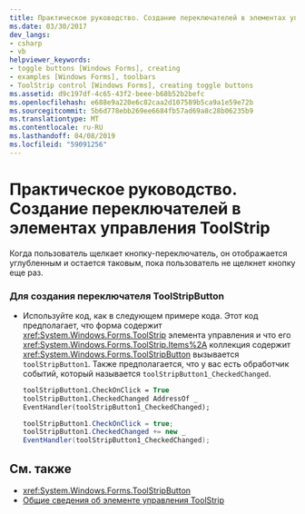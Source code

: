 ```yaml
---
title: Практическое руководство. Создание переключателей в элементах управления ToolStrip
ms.date: 03/30/2017
dev_langs:
- csharp
- vb
helpviewer_keywords:
- toggle buttons [Windows Forms], creating
- examples [Windows Forms], toolbars
- ToolStrip control [Windows Forms], creating toggle buttons
ms.assetid: d9c197df-4c65-43f2-beee-b68b52b2befc
ms.openlocfilehash: e688e9a220e6c82caa2d107589b5ca9a1e59e72b
ms.sourcegitcommit: 5b6d778ebb269ee6684fb57ad69a8c28b06235b9
ms.translationtype: MT
ms.contentlocale: ru-RU
ms.lasthandoff: 04/08/2019
ms.locfileid: "59091256"
---
```

# <a name="how-to-create-toggle-buttons-in-toolstrip-controls"></a>Практическое руководство. Создание переключателей в элементах управления ToolStrip
Когда пользователь щелкает кнопку-переключатель, он отображается углубленным и остается таковым, пока пользователь не щелкнет кнопку еще раз.  
  
### <a name="to-create-a-toggling-toolstripbutton"></a>Для создания переключателя ToolStripButton  
  
-   Используйте код, как в следующем примере кода. Этот код предполагает, что форма содержит <xref:System.Windows.Forms.ToolStrip> элемента управления и что его <xref:System.Windows.Forms.ToolStrip.Items%2A> коллекция содержит <xref:System.Windows.Forms.ToolStripButton> вызывается `toolStripButton1`. Также предполагается, что у вас есть обработчик событий, который называется `toolStripButton1_CheckedChanged`.  
  
    ```vb  
    toolStripButton1.CheckOnClick = True  
    toolStripButton1.CheckedChanged AddressOf _  
    EventHandler(toolStripButton1_CheckedChanged);  
    ```  
  
    ```csharp  
    toolStripButton1.CheckOnClick = true;  
    toolStripButton1.CheckedChanged += new _  
    EventHandler(toolStripButton1_CheckedChanged);  
    ```  
  
## <a name="see-also"></a>См. также

- <xref:System.Windows.Forms.ToolStripButton>
- [Общие сведения об элементе управления ToolStrip](toolstrip-control-overview-windows-forms.md)
